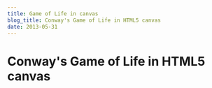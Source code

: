 ```yaml
---
title: Game of Life in canvas
blog_title: Conway's Game of Life in HTML5 canvas
date: 2013-05-31
---
```


# Conway's Game of Life in HTML5 canvas
